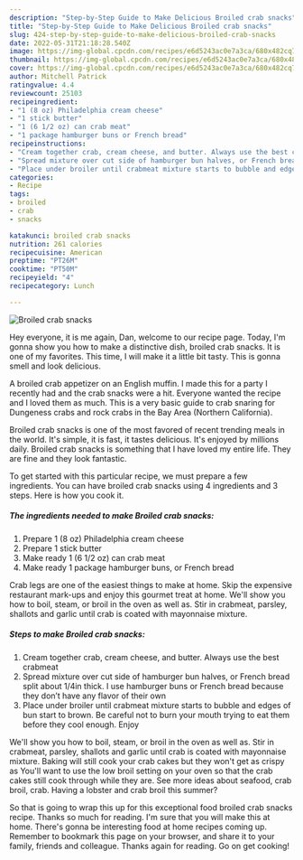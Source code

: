 ```yaml
---
description: "Step-by-Step Guide to Make Delicious Broiled crab snacks"
title: "Step-by-Step Guide to Make Delicious Broiled crab snacks"
slug: 424-step-by-step-guide-to-make-delicious-broiled-crab-snacks
date: 2022-05-31T21:18:28.540Z
image: https://img-global.cpcdn.com/recipes/e6d5243ac0e7a3ca/680x482cq70/broiled-crab-snacks-recipe-main-photo.jpg
thumbnail: https://img-global.cpcdn.com/recipes/e6d5243ac0e7a3ca/680x482cq70/broiled-crab-snacks-recipe-main-photo.jpg
cover: https://img-global.cpcdn.com/recipes/e6d5243ac0e7a3ca/680x482cq70/broiled-crab-snacks-recipe-main-photo.jpg
author: Mitchell Patrick
ratingvalue: 4.4
reviewcount: 25103
recipeingredient:
- "1 (8 oz) Philadelphia cream cheese"
- "1 stick butter"
- "1 (6 1/2 oz) can crab meat"
- "1 package hamburger buns or French bread"
recipeinstructions:
- "Cream together crab, cream cheese, and butter. Always use the best crabmeat"
- "Spread mixture over cut side of hamburger bun halves, or French bread split about 1/4in thick. I use hamburger buns or French bread because they don’t have any flavor of their own"
- "Place under broiler until crabmeat mixture starts to bubble and edges of bun start to brown. Be careful not to burn your mouth trying to eat them before they cool enough. Enjoy"
categories:
- Recipe
tags:
- broiled
- crab
- snacks

katakunci: broiled crab snacks 
nutrition: 261 calories
recipecuisine: American
preptime: "PT26M"
cooktime: "PT50M"
recipeyield: "4"
recipecategory: Lunch

---
```



![Broiled crab snacks](https://img-global.cpcdn.com/recipes/e6d5243ac0e7a3ca/680x482cq70/broiled-crab-snacks-recipe-main-photo.jpg)

Hey everyone, it is me again, Dan, welcome to our recipe page. Today, I'm gonna show you how to make a distinctive dish, broiled crab snacks. It is one of my favorites. This time, I will make it a little bit tasty. This is gonna smell and look delicious.

A broiled crab appetizer on an English muffin. I made this for a party I recently had and the crab snacks were a hit. Everyone wanted the recipe and I loved them as much. This is a very basic guide to crab snaring for Dungeness crabs and rock crabs in the Bay Area (Northern California).

Broiled crab snacks is one of the most favored of recent trending meals in the world. It's simple, it is fast, it tastes delicious. It's enjoyed by millions daily. Broiled crab snacks is something that I have loved my entire life. They are fine and they look fantastic.


To get started with this particular recipe, we must prepare a few ingredients. You can have broiled crab snacks using 4 ingredients and 3 steps. Here is how you cook it.

<!--inarticleads1-->

##### The ingredients needed to make Broiled crab snacks:

1. Prepare 1 (8 oz) Philadelphia cream cheese
1. Prepare 1 stick butter
1. Make ready 1 (6 1/2 oz) can crab meat
1. Make ready 1 package hamburger buns, or French bread


Crab legs are one of the easiest things to make at home. Skip the expensive restaurant mark-ups and enjoy this gourmet treat at home. We&#39;ll show you how to boil, steam, or broil in the oven as well as. Stir in crabmeat, parsley, shallots and garlic until crab is coated with mayonnaise mixture. 

<!--inarticleads2-->

##### Steps to make Broiled crab snacks:

1. Cream together crab, cream cheese, and butter. Always use the best crabmeat
1. Spread mixture over cut side of hamburger bun halves, or French bread split about 1/4in thick. I use hamburger buns or French bread because they don’t have any flavor of their own
1. Place under broiler until crabmeat mixture starts to bubble and edges of bun start to brown. Be careful not to burn your mouth trying to eat them before they cool enough. Enjoy


We&#39;ll show you how to boil, steam, or broil in the oven as well as. Stir in crabmeat, parsley, shallots and garlic until crab is coated with mayonnaise mixture. Baking will still cook your crab cakes but they won&#39;t get as crispy as You&#39;ll want to use the low broil setting on your oven so that the crab cakes still cook through while they are. See more ideas about seafood, crab broil, crab. Having a lobster and crab broil this summer? 

So that is going to wrap this up for this exceptional food broiled crab snacks recipe. Thanks so much for reading. I'm sure that you will make this at home. There's gonna be interesting food at home recipes coming up. Remember to bookmark this page on your browser, and share it to your family, friends and colleague. Thanks again for reading. Go on get cooking!
